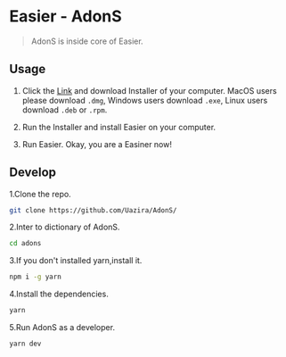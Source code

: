 # Easier - AdonS

> AdonS is inside core of Easier.

## Usage

1. Click the [Link](https://github.com/Uazira/AdonS/releases/latest) and download Installer of your computer. MacOS users please download `.dmg`, Windows users download `.exe`, Linux users download `.deb` or `.rpm`.

2. Run the Installer and install Easier on your computer.

3. Run Easier. Okay, you are a Easiner now!

## Develop

1.Clone the repo.

```sh
git clone https://github.com/Uazira/AdonS/
```

2.Inter to dictionary of AdonS.

```sh
cd adons
```

3.If you don't installed yarn,install it.

```sh
npm i -g yarn
```

4.Install the dependencies.

```sh
yarn
```

5.Run AdonS as a developer.

```sh
yarn dev
```
